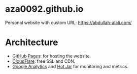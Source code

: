 # aza0092.github.io
Personal website with custom URL: https://abdullah-alali.com/

Architecture
==================
* [GitHub Pages](https://pages.github.com/): for hosting the website.
* [CloudFlare](https://www.cloudflare.com/): free SSL and CDN.
* [Google Analytics](http://www.google.com/analytics/) and [Hot Jar](https://www.hotjar.com/) for
   monitoring and metrics.